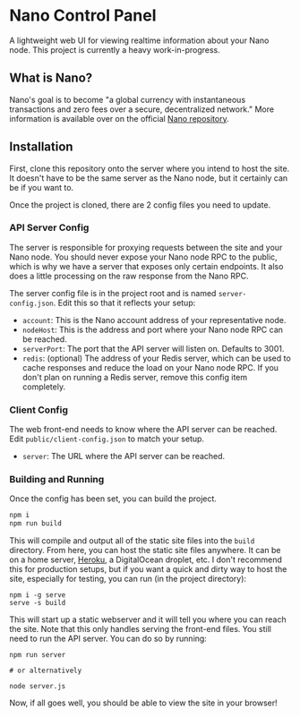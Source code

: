 # Nano Control Panel

A lightweight web UI for viewing realtime information about your Nano node. This project is currently a heavy work-in-progress.

## What is Nano?

Nano's goal is to become "a global currency with instantaneous transactions and zero fees over a secure, decentralized network." More information is available over on the official [Nano repository](https://github.com/nanocurrency/raiblocks).

## Installation

First, clone this repository onto the server where you intend to host the site. It doesn't have to be the same server as the Nano node, but it certainly can be if you want to.

Once the project is cloned, there are 2 config files you need to update.

### API Server Config

The server is responsible for proxying requests between the site and your Nano node. You should never expose your Nano node RPC to the public, which is why we have a server that exposes only certain endpoints. It also does a little processing on the raw response from the Nano RPC.

The server config file is in the project root and is named `server-config.json`. Edit this so that it reflects your setup:

* `account`: This is the Nano account address of your representative node.
* `nodeHost`: This is the address and port where your Nano node RPC can be reached.
* `serverPort`: The port that the API server will listen on. Defaults to 3001.
* `redis`: (optional) The address of your Redis server, which can be used to cache responses and reduce the load on your Nano node RPC. If you don't plan on running a Redis server, remove this config item completely.

### Client Config

The web front-end needs to know where the API server can be reached. Edit `public/client-config.json` to match your setup.

* `server`: The URL where the API server can be reached.

### Building and Running

Once the config has been set, you can build the project.

``` bash
npm i
npm run build
```

This will compile and output all of the static site files into the `build` directory. From here, you can host the static site files anywhere. It can be on a home server, [Heroku](https://github.com/mars/create-react-app-buildpack), a DigitalOcean droplet, etc. I don't recommend this for production setups, but if you want a quick and dirty way to host the site, especially for testing, you can run (in the project directory):

```
npm i -g serve
serve -s build
```

This will start up a static webserver and it will tell you where you can reach the site. Note that this only handles serving the front-end files. You still need to run the API server. You can do so by running:

```
npm run server

# or alternatively

node server.js
```

Now, if all goes well, you should be able to view the site in your browser!

